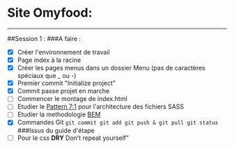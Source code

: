 # Site Omyfood:
***
##Session 1 :
###A faire :
* [x] Créer l'environnement de travail
* [x] Page index à la racine
* [x] Créer les pages menus dans un dossier Menu (pas de caractères spéciaux que _ ou -)
* [x] Premier commit "Initialize project"
* [x] Commit passe projet en marche
* [ ] Commencer le montage de index.html
* [ ] Etudier le [Pattern 7:1](https://www.learnhowtoprogram.com/user-interfaces/building-layouts-preprocessors/7-1-sass-architecture) pour l'architecture des fichiers SASS
* [ ] Etudier la methodologie [BEM](https://getbem.com/)
* [x] Commandes Git `git commit git add git push & git pull git status `
###Issus du guide d'étape
* [ ] Pour le css **DRY** Don’t repeat yourself”